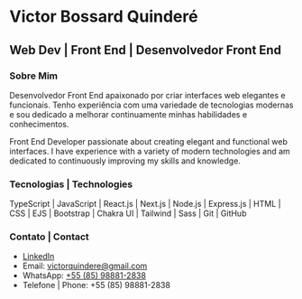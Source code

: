 # Victor Bossard Quinderé

## Web Dev | Front End | Desenvolvedor Front End

### Sobre Mim
Desenvolvedor Front End apaixonado por criar interfaces web elegantes e funcionais. Tenho experiência com uma variedade de tecnologias modernas e sou dedicado a melhorar continuamente minhas habilidades e conhecimentos.

Front End Developer passionate about creating elegant and functional web interfaces. I have experience with a variety of modern technologies and am dedicated to continuously improving my skills and knowledge.

### Tecnologias | Technologies

TypeScript | JavaScript | React.js | Next.js | Node.js | Express.js | HTML | CSS | EJS | Bootstrap | Chakra UI | Tailwind | Sass | Git | GitHub

### Contato | Contact
- [LinkedIn](https://www.linkedin.com/in/victorbossard/)
- Email: [victorquindere@gmail.com](mailto:victorquindere@gmail.com)
- WhatsApp: [+55 (85) 98881-2838](https://wa.me/+5585988812838?text=Olá,Victor!)
- Telefone | Phone: +55 (85) 98881-2838

<!--
**b0ssard/b0ssard** is a ✨ _special_ ✨ repository because its `README.md` (this file) appears on your GitHub profile.

Here are some ideas to get you started:

- 🔭 I’m currently working on ...
- 🌱 I’m currently learning ...
- 👯 I’m looking to collaborate on ...
- 🤔 I’m looking for help with ...
- 💬 Ask me about ...
- 📫 How to reach me: ...
- 😄 Pronouns: ...
- ⚡ Fun fact: ...
-->

